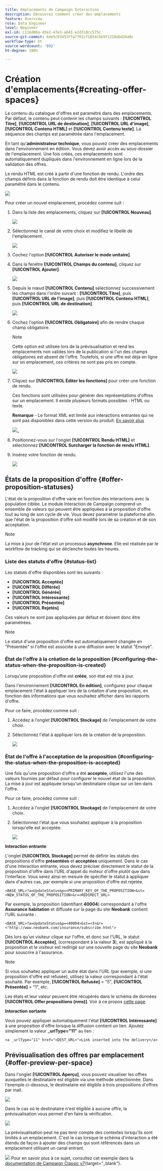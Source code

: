 ```yaml
---
title: Emplacements de Campaign Interaction
description: Découvrez comment créer des emplacements
feature: Overview
role: Data Engineer
level: Beginner
exl-id: c116d86a-d3e2-47e3-a641-e2d7c8cc575c
source-git-commit: 6de5c93453ffa7761cf185dcbb9f1210abd26a0c
workflow-type: ht
source-wordcount: '892'
ht-degree: 100%

---
```


# Création d&#39;emplacements{#creating-offer-spaces}

Le contenu du catalogue d&#39;offres est paramétré dans des emplacements. Par défaut, le contenu peut contenir les champs suivants : **[!UICONTROL Titre]**, **[!UICONTROL URL de destination]**, **[!UICONTROL URL d&#39;image]**, **[!UICONTROL Contenu HTML]** et **[!UICONTROL Contenu texte]**. La séquence des champs est paramétrée dans l&#39;emplacement.

En tant qu&#39;**administrateur technique**, vous pouvez créer des emplacements dans l&#39;environnement en édition. Vous devez avoir accès au sous-dossier de l&#39;emplacement. Une fois créés, ces emplacements sont automatiquement dupliqués dans l&#39;environnement en ligne lors de la validation des offres.

Le rendu HTML est créé à partir d&#39;une fonction de rendu. L&#39;ordre des champs définis dans la fonction de rendu doit être identique à celui paramétré dans le contenu.

![](assets/offer_space_create_009.png)

Pour créer un nouvel emplacement, procédez comme suit :

1. Dans la liste des emplacements, cliquez sur **[!UICONTROL Nouveau]**.

   ![](assets/offer_space_create_001.png)

1. Sélectionnez le canal de votre choix et modifiez le libellé de l&#39;emplacement.

   ![](assets/offer_space_create_002.png)

1. Cochez l&#39;option **[!UICONTROL Autoriser le mode unitaire]**.

1. Dans la fenêtre **[!UICONTROL Champs du contenu]**, cliquez sur **[!UICONTROL Ajouter]**.

   ![](assets/offer_space_create_003.png)

1. Depuis le nœud **[!UICONTROL Contenu]** sélectionnez successivement les champs dans l&#39;ordre suivant : **[!UICONTROL Titre]**, puis **[!UICONTROL URL de l&#39;image]**, puis **[!UICONTROL Contenu HTML]**, puis **[!UICONTROL URL de destination]**.

   ![](assets/offer_space_create_004.png)

1. Cochez l&#39;option **[!UICONTROL Obligatoire]** afin de rendre chaque champ obligatoire.

   >[!NOTE]
   >
   >Cette option est utilisée lors de la prévisualisation et rend les emplacements non valides lors de la publication si l&#39;un des champs obligatoires est absent de l&#39;offre. Toutefois, si une offre est déjà en ligne sur un emplacement, ces critères ne sont pas pris en compte.

   ![](assets/offer_space_create_005.png)

1. Cliquez sur **[!UICONTROL Éditer les fonctions]** pour créer une fonction de rendu.

   Ces fonctions sont utilisées pour générer des représentations d&#39;offres sur un emplacement. Il existe plusieurs formats possibles : HTML ou texte.

   **Remarque** - Le format XML est limité aux interactions entrantes qui ne sont pas disponibles dans cette version du produit. [En savoir plus](../start/capability-matrix.md#gs-unavailable-features)

   ![](assets/offer_space_create_006.png)_

1. Positionnez-vous sur l&#39;onglet **[!UICONTROL Rendu HTML]** et sélectionnez **[!UICONTROL Surcharger la fonction de rendu HTML]**.
1. Insérez votre fonction de rendu.

   ![](assets/offer_space_create_007.png)

## États de la proposition d&#39;offre {#offer-proposition-statuses}

L&#39;état de la proposition d&#39;offre varie en fonction des interactions avec la population ciblée. Le module Interaction de Campaign comprend un ensemble de valeurs qui peuvent être appliquées à la proposition d&#39;offre tout au long de son cycle de vie. Vous devez paramétrer la plateforme afin que l&#39;état de la proposition d&#39;offre soit modifié lors de sa création et de son acceptation.

>[!NOTE]
>
>La mise à jour de l&#39;état est un processus **asynchrone**. Elle est réalisée par le workflow de tracking qui se déclenche toutes les heures.

### Liste des statuts d&#39;offre {#status-list}

Les statuts d&#39;offre disponibles sont les suivants :

* **[!UICONTROL Acceptée]**
* **[!UICONTROL Différée]**
* **[!UICONTROL Générée]**
* **[!UICONTROL Intéressante]**
* **[!UICONTROL Présentée]**
* **[!UICONTROL Rejetés]**

Ces valeurs ne sont pas appliquées par défaut et doivent donc être paramétrées.

>[!NOTE]
>
>Le statut d&#39;une proposition d&#39;offre est automatiquement changée en &quot;Présentée&quot; si l&#39;offre est associée à une diffusion avec le statut &quot;Envoyé&quot;.

### État de l&#39;offre à la création de la proposition {#configuring-the-status-when-the-proposition-is-created}

Lorsqu&#39;une proposition d&#39;offre est **créée**, son état est mis à jour.

Dans l&#39;environnement **[!UICONTROL En édition]**, configurez pour chaque emplacement l&#39;état à appliquer lors de la création d&#39;une proposition, en fonction des informations que vous souhaitez afficher dans les rapports d&#39;offre.

Pour ce faire, procédez comme suit :

1. Accédez à l&#39;onglet **[!UICONTROL Stockage]** de l&#39;emplacement de votre choix.
1. Sélectionnez l&#39;état à appliquer lors de la création de la proposition.

   ![](assets/offer_update_status_001.png)

### État de l&#39;offre à l&#39;acceptation de la proposition {#configuring-the-status-when-the-proposition-is-accepted}

Une fois qu&#39;une proposition d&#39;offre a été **acceptée**, utilisez l&#39;une des valeurs fournies par défaut pour configurer le nouvel état de la proposition. La mise à jour est appliquée lorsqu&#39;un destinataire clique sur un lien dans l&#39;offre.

Pour ce faire, procédez comme suit :

1. Accédez à l&#39;onglet **[!UICONTROL Stockage]** de l&#39;emplacement de votre choix.
1. Sélectionnez l&#39;état que vous souhaitez appliquer à la proposition lorsqu&#39;elle est acceptée.

   ![](assets/offer_update_status_002.png)


**Interaction entrante**

L&#39;onglet **[!UICONTROL Stockage]** permet de définir les statuts des propositions d&#39;offre **présentées** et **acceptées** uniquement. Dans le cas d&#39;une interaction entrante, vous devez préciser directement le statut de la proposition d&#39;offre dans l&#39;URL d&#39;appel du moteur d&#39;offre plutôt que dans l&#39;interface. Vous serez ainsi en mesure de spécifier le statut à appliquer dans d&#39;autres cas, par exemple si une proposition d&#39;offre est rejetée.

```
<BASE_URL>?a=UpdateStatus&p=<PRIMARY_KEY_OF_THE_PROPOSITION>&st=<NEW_STATUS_OF_THE_PROPOSITION>&r=<REDIRECT_URL>
```

Par exemple, la proposition (identifiant **40004**) correspondant à l&#39;offre **Assurance habitation** et diffusée sur la page du site **Neobank** contient l&#39;URL suivante :

```
<BASE_URL>?a=UpdateStatus&p=<40004>&st=<3>&r=<"http://www.neobank.com/insurance/subscribe.html">
```

Dès lors qu&#39;un visiteur clique sur l&#39;offre, et donc sur l&#39;URL, le statut **[!UICONTROL Acceptée]**, (correspondant à la valeur **3**), est appliqué à la proposition et le visiteur est redirigé sur une nouvelle page du site **Neobank** pour souscrire à l&#39;assurance.

>[!NOTE]
>
>Si vous souhaitez appliquer un autre état dans l&#39;URL (par exemple, si une proposition d&#39;offre est refusée), utilisez la valeur correspondant à l&#39;état souhaité. Par exemple, **[!UICONTROL Refusée]** = &quot;5&quot;, **[!UICONTROL Présentée]** = &quot;1&quot;, etc.
>
>Les états et leur valeur peuvent être récupérés dans le schéma de données **[!UICONTROL Offer propositions (nms)]**. Voir à ce propos [cette page](../dev/create-schema.md).

**Interaction sortante**

Vous pouvez appliquer automatiquement l&#39;état **[!UICONTROL Intéressante]** à une proposition d&#39;offre lorsque la diffusion contient un lien. Ajoutez simplement la valeur **_urlType=&quot;11&quot;** au lien :

```
<a _urlType="11" href="<DEST_URL>">Link inserted into the delivery</a>
```

## Prévisualisation des offres par emplacement {#offer-preview-per-space}

Dans l&#39;onglet **[!UICONTROL Aperçu]**, vous pouvez visualiser les offres auxquelles le destinataire est éligible via une méthode sélectionnée. Dans l&#39;exemple ci-dessous, le destinataire est éligible à trois propositions d&#39;offres par mail.

![](assets/offer_space_overview_002.png)

Dans le cas où le destinataire n&#39;est éligible à aucune offre, la prévisualisation vous permet d&#39;en faire la vérification.

![](assets/offer_space_overview_001.png)


La prévisualisation peut ne pas tenir compte des contextes lorsqu&#39;ils sont limités à un emplacement. C&#39;est le cas lorsque le schéma d&#39;interaction a été étendu de façon à ajouter des champs qui sont référencés dans un emplacement utilisant un canal entrant.

![](../assets/do-not-localize/book.png) Pour en savoir plus à ce sujet, consultez cet exemple dans la [documentation de Campaign Classic v7](https://experienceleague.adobe.com/docs/campaign-classic/using/managing-offers/advanced-parameters/extension-example.html?lang=fr){target=&quot;_blank&quot;}.